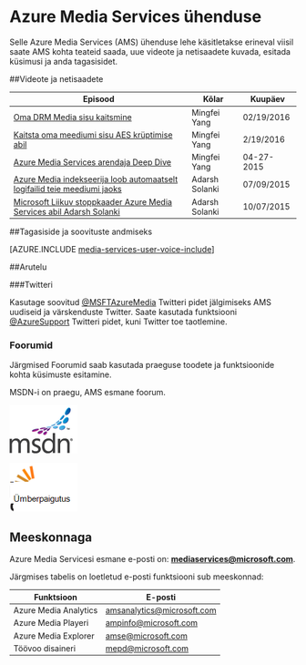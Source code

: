 <properties
    pageTitle="Azure Media Services ühenduse ülevaade | Microsoft Azure'i"
    description="Selle Azure Media Services (AMS) ühenduse lehe käsitletakse erineval viisil AMS kohta värskendusi, näete uute videote ja netisaadete, esitada küsimusi ja anda tagasisidet. "
    services="media-services"
    documentationCenter=""
    authors="juliako"
    manager="erikre"
    editor=""/>

<tags
    ms.service="media-services"
    ms.workload="media"
    ms.tgt_pltfrm="na"
    ms.devlang="dotnet"
    ms.topic="article"
    ms.date="09/26/2016"  
    ms.author="juliako"/>

# <a name="azure-media-services-community"></a>Azure Media Services ühenduse  

Selle Azure Media Services (AMS) ühenduse lehe käsitletakse erineval viisil saate AMS kohta teateid saada, uue videote ja netisaadete kuvada, esitada küsimusi ja anda tagasisidet.   

##<a name="videos-and-podcasts"></a>Videote ja netisaadete

Episood|Kõlar|Kuupäev
---|---|---
[Oma DRM Media sisu kaitsmine](https://azure.microsoft.com/documentation/videos/azurefridayprotectingyourmediacontentdrm/)|Mingfei Yang|02/19/2016
[Kaitsta oma meediumi sisu AES krüptimise abil](https://azure.microsoft.com/documentation/videos/azure-media-services-protecting-your-media-content-with-aes-encryption/)|Mingfei Yang|2/19/2016
[Azure Media Services arendaja Deep Dive](https://azure.microsoft.com/documentation/videos/build-2015-azure-media-services-developer-deep-dive/)|Mingfei Yang|04-27-2015
[Azure Media indekseerija loob automaatselt logifailid teie meediumi jaoks](https://azure.microsoft.com/documentation/videos/azure-media-indexer-autoatically-creates-transcripts-for-your-media-with-adarsh-solanki/)|Adarsh Solanki|07/09/2015
[Microsoft Liikuv stoppkaader Azure Media Services abil Adarsh Solanki](https://azure.microsoft.com/documentation/videos/microsoft-hyperlapse-in-azure-media-services-with-adarsh-solanki/)|Adarsh Solanki|10/07/2015

##<a name="provide-feedback-and-make-suggestions"></a>Tagasiside ja soovituste andmiseks

[AZURE.INCLUDE [media-services-user-voice-include](../../includes/media-services-user-voice-include.md)]

##<a name="discussion"></a>Arutelu

###<a name="twitter"></a>Twitteri

Kasutage soovitud [@MSFTAzureMedia](https://twitter.com/MSFTAzureMedia) Twitteri pidet jälgimiseks AMS uudiseid ja värskenduste Twitter. Saate kasutada funktsiooni [@AzureSupport](https://twitter.com/azuresupport) Twitteri pidet, kuni Twitter toe taotlemine.  
 
### <a name="online-forums"></a>Foorumid

Järgmised Foorumid saab kasutada praeguse toodete ja funktsioonide kohta küsimuste esitamine.

MSDN-i on praegu, AMS esmane foorum.

[![MSDN-I](./media/media-services-community/msdn.png)](https://social.msdn.microsoft.com/forums/azure/home?forum=MediaServices) 

[![StackOverflow](./media/media-services-community/stack-overflow.png)](http://stackoverflow.com/questions/tagged/azure-media-services) 

## <a name="contact-the-team"></a>Meeskonnaga

Azure Media Servicesi esmane e-posti on: **mediaservices@microsoft.com**.

Järgmises tabelis on loetletud e-posti funktsiooni sub meeskonnad:

Funktsioon|E-posti
---|---
Azure Media Analytics|amsanalytics@microsoft.com
Azure Media Playeri|ampinfo@microsoft.com 
Azure Media Explorer|amse@microsoft.com
Töövoo disaineri|mepd@microsoft.com
